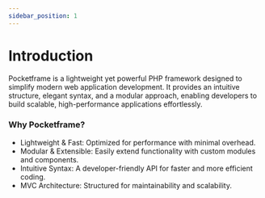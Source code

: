 ```yaml
---
sidebar_position: 1
---
```


# Introduction

Pocketframe is a lightweight yet powerful PHP framework designed to simplify modern web application development. It provides an intuitive structure, elegant syntax, and a modular approach, enabling developers to build scalable, high-performance applications effortlessly.

### Why Pocketframe?

- Lightweight & Fast: Optimized for performance with minimal overhead.
- Modular & Extensible: Easily extend functionality with custom modules and components.
- Intuitive Syntax: A developer-friendly API for faster and more efficient coding.
- MVC Architecture: Structured for maintainability and scalability.
